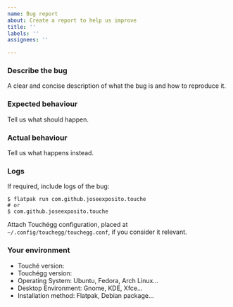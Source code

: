 ```yaml
---
name: Bug report
about: Create a report to help us improve
title: ''
labels: ''
assignees: ''

---
```


### Describe the bug

A clear and concise description of what the bug is and how to reproduce it.

### Expected behaviour

Tell us what should happen.

### Actual behaviour

Tell us what happens instead.

### Logs

If required, include logs of the bug:

```
$ flatpak run com.github.joseexposito.touche
# or
$ com.github.joseexposito.touche
```

Attach Touchégg configuration, placed at `~/.config/touchegg/touchegg.conf`, if you consider it
relevant.

### Your environment

 * Touché version:
 * Touchégg version:
 * Operating System: Ubuntu, Fedora, Arch Linux...
 * Desktop Environment: Gnome, KDE, Xfce...
 * Installation method: Flatpak, Debian package...

<!--
Please, make sure to search for similar bug reports before creating one and to read the FAQ:
https://github.com/JoseExposito/touchegg#faq
-->
